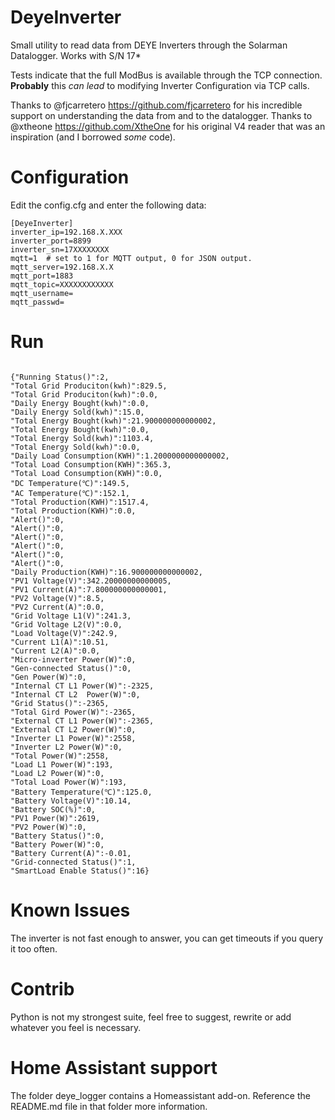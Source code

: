 # DeyeInverter
Small utility to read data from DEYE Inverters through the Solarman Datalogger. Works with S/N 17*

Tests indicate that the full ModBus is available through the TCP connection. **Probably** this *can lead* to modifying Inverter Configuration via TCP calls.

Thanks to @fjcarretero https://github.com/fjcarretero for his incredible support on understanding the data from and to the datalogger.
Thanks to @xtheone https://github.com/XtheOne for his original V4 reader that was an inspiration (and I borrowed *some* code).

# Configuration

Edit the config.cfg and enter the following data:
```
[DeyeInverter]
inverter_ip=192.168.X.XXX
inverter_port=8899
inverter_sn=17XXXXXXXX
mqtt=1  # set to 1 for MQTT output, 0 for JSON output.
mqtt_server=192.168.X.X
mqtt_port=1883
mqtt_topic=XXXXXXXXXXXX
mqtt_username=
mqtt_passwd=
```

# Run

```python3 InverterData.py

{"Running Status()":2,
"Total Grid Produciton(kwh)":829.5,
"Total Grid Produciton(kwh)":0.0,
"Daily Energy Bought(kwh)":0.0,
"Daily Energy Sold(kwh)":15.0,
"Total Energy Bought(kwh)":21.900000000000002,
"Total Energy Bought(kwh)":0.0,
"Total Energy Sold(kwh)":1103.4,
"Total Energy Sold(kwh)":0.0,
"Daily Load Consumption(KWH)":1.2000000000000002,
"Total Load Consumption(KWH)":365.3,
"Total Load Consumption(KWH)":0.0,
"DC Temperature(℃)":149.5,
"AC Temperature(℃)":152.1,
"Total Production(KWH)":1517.4,
"Total Production(KWH)":0.0,
"Alert()":0,
"Alert()":0,
"Alert()":0,
"Alert()":0,
"Alert()":0,
"Alert()":0,
"Daily Production(KWH)":16.900000000000002,
"PV1 Voltage(V)":342.20000000000005,
"PV1 Current(A)":7.800000000000001,
"PV2 Voltage(V)":8.5,
"PV2 Current(A)":0.0,
"Grid Voltage L1(V)":241.3,
"Grid Voltage L2(V)":0.0,
"Load Voltage(V)":242.9,
"Current L1(A)":10.51,
"Current L2(A)":0.0,
"Micro-inverter Power(W)":0,
"Gen-connected Status()":0,
"Gen Power(W)":0,
"Internal CT L1 Power(W)":-2325,
"Internal CT L2  Power(W)":0,
"Grid Status()":-2365,
"Total Gird Power(W)":-2365,
"External CT L1 Power(W)":-2365,
"External CT L2 Power(W)":0,
"Inverter L1 Power(W)":2558,
"Inverter L2 Power(W)":0,
"Total Power(W)":2558,
"Load L1 Power(W)":193,
"Load L2 Power(W)":0,
"Total Load Power(W)":193,
"Battery Temperature(℃)":125.0,
"Battery Voltage(V)":10.14,
"Battery SOC(%)":0,
"PV1 Power(W)":2619,
"PV2 Power(W)":0,
"Battery Status()":0,
"Battery Power(W)":0,
"Battery Current(A)":-0.01,
"Grid-connected Status()":1,
"SmartLoad Enable Status()":16}
```

# Known Issues

The inverter is not fast enough to answer, you can get timeouts if you query it too often.

# Contrib

Python is not my strongest suite, feel free to suggest, rewrite or add whatever you feel is necessary.

# Home Assistant support

The folder deye_logger contains a Homeassistant add-on. Reference the README.md file in that folder more information.
